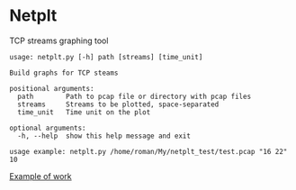 # Netplt

TCP streams graphing tool

```
usage: netplt.py [-h] path [streams] [time_unit]

Build graphs for TCP steams

positional arguments:
  path        Path to pcap file or directory with pcap files
  streams     Streams to be plotted, space-separated
  time_unit   Time unit on the plot

optional arguments:
  -h, --help  show this help message and exit

usage example: netplt.py /home/roman/My/netplt_test/test.pcap "16 22" 10
```
 
[Example of work](https://helicopter.intra.ispras.ru/vovchenko.ra/netplt/-/blob/master/streams_graph_test.png)